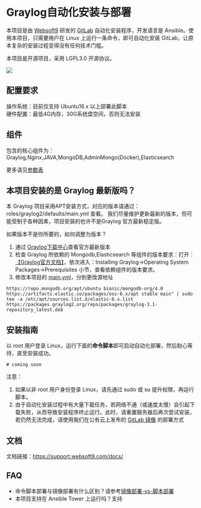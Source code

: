 # Graylog自动化安装与部署
本项目是由 [Websoft9](http://www.websoft9.com) 研发的 [GitLab](https://www.graylog.org) 自动化安装程序，开发语言是 Ansible。使用本项目，只需要用户在 Linux 上运行一条命令，即可自动化安装 GitLab，让原本复杂的安装过程变得没有任何技术门槛。  

本项目是开源项目，采用 LGPL3.0 开源协议。

![](http://docs.graylog.org/en/3.1/_images/architec_small_setup.png)

## 配置要求

操作系统：目前仅支持 Ubuntu16.x 以上部署此脚本  
硬件配置：最低4G内存，30G系统盘空间，否则无法安装

## 组件

包含的核心组件为：Graylog,Nginx,JAVA,MongoDB,AdminMongo(Docker),Elasticsearch

更多请见[参数表](/docs/zh/stack-components.md)

## 本项目安装的是 Graylog 最新版吗？

本 Graylog 项目采用APT安装方式，对应的版本请通过：roles/graylog2/defaults/main.yml 查看。
我们尽量维护更新最新的版本，但可能受制于各种因素，项目安装的也许不是Graylog 官方最新稳定版。

如果版本不是你所要的，如何调整为版本？

1. 通过 [Graylog下载中心](https://www.graylog.org/downloads)查看官方最新版本
2. 检查 Graylog 所依赖的 Mongodb,Elasticsearch 等组件的版本要求：打开：[【Graylog官方文档】](http://docs.graylog.org/en)，依次进入：Installing Graylog->Operating System Packages->Prerequisites 小节，查看依赖组件的版本要求。
3. 修改本项目的 [main.yml](roles/graylog2/defaults/main.yml)，分别更改源地址
```
https://repo.mongodb.org/apt/ubuntu bionic/mongodb-org/4.0
https://artifacts.elastic.co/packages/oss-6.x/apt stable main" | sudo tee -a /etc/apt/sources.list.d/elastic-6.x.list
https://packages.graylog2.org/repo/packages/graylog-3.1-repository_latest.deb
```

## 安装指南

以 root 用户登录 Linux，运行下面的**命令脚本**即可启动自动化部署，然后耐心等待，直至安装成功。

```
# coming soon
```  

注意：  

1. 如果以非 root 用户身份登录 Linux，请先通过 sudo 或 su 提升权限，再运行脚本。
2. 由于自动化安装过程中有大量下载任务，若网络不通（或速度太慢）会引起下载失败，从而导致安装程序终止运行。此时，请重置服务器后再次尝试安装，若仍然无法完成，请使用我们在公有云上发布的 [GitLab 镜像](https://apps.websoft9.com/gitlab) 的部署方式


## 文档

文档链接：https://support.websoft9.com/docs/

## FAQ

- 命令脚本部署与镜像部署有什么区别？请参考[镜像部署-vs-脚本部署](https://support.websoft9.com/docs/faq/zh/bz-product.html#镜像部署-vs-脚本部署)
- 本项目支持在 Ansible Tower 上运行吗？支持
